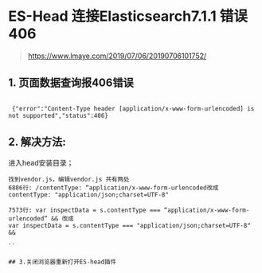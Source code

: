 # ES-Head 连接Elasticsearch7.1.1 错误 406
> https://www.lmaye.com/2019/07/06/20190706101752/

## 1. 页面数据查询报406错误

```

 {"error":"Content-Type header [application/x-www-form-urlencoded] is not supported","status":406}

```

## 2. 解决方法:  
进入head安装目录； 
```
找到vendor.js，编辑vendor.js 共有两处  
6886行: /contentType: “application/x-www-form-urlencoded改成  
contentType: "application/json;charset=UTF-8"

7573行: var inspectData = s.contentType === “application/x-www-form-urlencoded” && 改成
var inspectData = s.contentType === "application/json;charset=UTF-8" &&

``

## 3.关闭浏览器重新打开ES-head插件
